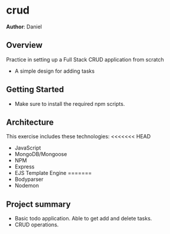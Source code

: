 # crud

**Author**: Daniel

## Overview
Practice in setting up a Full Stack CRUD application from scratch
* A simple design for adding tasks


## Getting Started
* Make sure to install the required npm scripts.

## Architecture
This exercise includes these technologies:
<<<<<<< HEAD
* JavaScript
* MongoDB/Mongoose
* NPM
* Express
* EJS Template Engine
=======
* Bodyparser
* Nodemon

## Project summary
* Basic todo application. Able to get add and delete tasks.
* CRUD operations.

